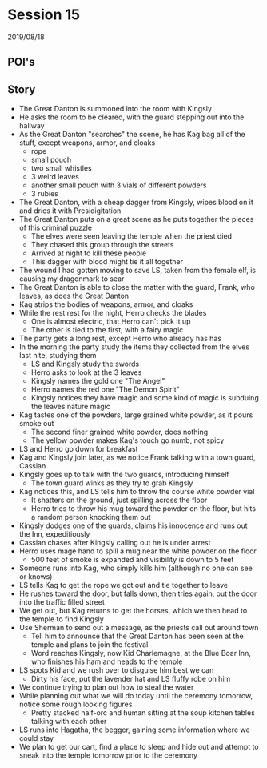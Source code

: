 # Session 15

2019/08/18


## POI's


## Story

- The Great Danton is summoned into the room with Kingsly
- He asks the room to be cleared, with the guard stepping out into the hallway
- As the Great Danton "searches" the scene, he has Kag bag all of the stuff, except weapons, armor, and cloaks
  - rope
  - small pouch
  - two small whistles
  - 3 weird leaves
  - another small pouch with 3 vials of different powders
  - 3 rubies
- The Great Danton, with a cheap dagger from Kingsly, wipes blood on it and dries it with Presidigitation
- The Great Danton puts on a great scene as he puts together the pieces of this criminal puzzle
  - The elves were seen leaving the temple when the priest died
  - They chased this group through the streets
  - Arrived at night to kill these people
  - This dagger with blood might tie it all together
- The wound I had gotten moving to save LS, taken from the female elf, is causing my dragonmark to sear
- The Great Danton is able to close the matter with the guard, Frank, who leaves, as does the Great Danton
- Kag strips the bodies of weapons, armor, and cloaks
- While the rest rest for the night, Herro checks the blades
  - One is almost electric, that Herro can't pick it up
  - The other is tied to the first, with a fairy magic
- The party gets a long rest, except Herro who already has has
- In the morning the party study the items they collected from the elves last nite, studying them
  - LS and Kingsly study the swords
  - Herro asks to look at the 3 leaves
  - Kingsly names the gold one "The Angel"
  - Herro names the red one "The Demon Spirit"
  - Kingsly notices they have magic and some kind of magic is subduing the leaves nature magic
- Kag tastes one of the powders, large grained white powder, as it pours smoke out
  - The second finer grained white powder, does nothing
  - The yellow powder makes Kag's touch go numb, not spicy
- LS and Herro go down for breakfast
- Kag and Kingsly join later, as we notice Frank talking with a town guard, Cassian
- Kingsly goes up to talk with the two guards, introducing himself
  - The town guard winks as they try to grab Kingsly
- Kag notices this, and LS tells him to throw the course white powder vial
  - It shatters on the ground, just spilling across the floor
  - Herro tries to throw his mug toward the powder on the floor, but hits a random person knocking them out
- Kingsly dodges one of the guards, claims his innocence and runs out the Inn, expeditiously
- Cassian chases after Kingsly calling out he is under arrest
- Herro uses mage hand to spill a mug near the white powder on the floor
  - 500 feet of smoke is expanded and visibility is down to 5 feet
- Someone runs into Kag, who simply kills him (although no one can see or knows)
- LS tells Kag to get the rope we got out and tie together to leave
- He rushes toward the door, but falls down, then tries again, out the door into the traffic filled street
- We get out, but Kag returns to get the horses, which we then head to the temple to find Kingsly
- Use Sherman to send out a message, as the priests call out around town
  - Tell him to announce that the Great Danton has been seen at the temple and plans to join the festival
  - Word reaches Kingsly, now Kid Charlemagne, at the Blue Boar Inn, who finishes his ham and heads to the temple
- LS spots Kid and we rush over to disguise him best we can
  - Dirty his face, put the lavender hat and LS fluffy robe on him
- We continue trying to plan out how to steal the water
- While planning out what we will do today until the ceremony tomorrow, notice some rough looking figures
  - Pretty stacked half-orc and human sitting at the soup kitchen tables talking with each other
- LS runs into Hagatha, the begger, gaining some information where we could stay
- We plan to get our cart, find a place to sleep and hide out and attempt to sneak into the temple tomorrow prior to the ceremony
